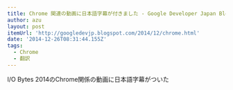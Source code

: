 ```yaml
---
title: Chrome 関連の動画に日本語字幕が付きました - Google Developer Japan Blog
author: azu
layout: post
itemUrl: 'http://googledevjp.blogspot.com/2014/12/chrome.html'
date: '2014-12-26T08:31:44.155Z'
tags:
  - Chrome
  - 翻訳
---
```

I/O Bytes 2014のChrome関係の動画に日本語字幕がついた
